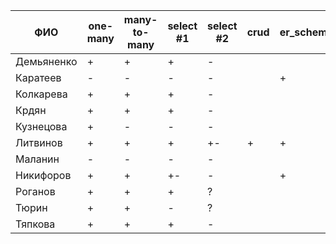 | **ФИО**    | one-many | many-to-many | select #1 | select #2 | crud | er_schema | deploy |
|------------|----------|--------------|-----------|-----------|------|-----------|--------|
| Демьяненко | +        | +            | +         | -         |      |           |        |
| Каратеев   | -        | -            | -         | -         |      | +         |        |
| Колкарева  | +        | +            | +         | -         |      |           |        |
| Крдян      | +        | +            | +         | -         |      |           |        |
| Кузнецова  | +        | -            | -         | -         |      |           |        |
| Литвинов   | +        | +            | +         | +-        | +    | +         | +      |
| Маланин    | -        | -            | -         | -         |      |           |        |
| Никифоров  | +        | +            | +-        | -         |      | +         |        |
| Роганов    | +        | +            | +         | ?         |      |           |        |
| Тюрин      | +        | +            | -         | ?         |      |           |        |
| Тяпкова    | +        | +            | +         | -         |      |           |        |
